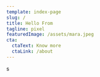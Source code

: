 ```yaml
---
template: index-page
slug: /
title: Hello From
tagline: pixel
featuredImage: /assets/mara.jpeg
cta:
  ctaText: Know more
  ctaLink: /about
---
```

s